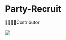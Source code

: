 # Party-Recruit
 
👨‍👨‍👧‍👦Contributor  
<br>
<a href="https://github.com/Aierse/Party-Recruit/graphs/contributors">
  <img src="https://contrib.rocks/image?repo=Aierse/Party-Recruit" />
</a>
